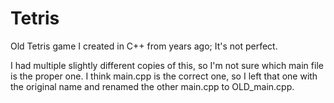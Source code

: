 # Tetris
Old Tetris game I created in C++ from years ago; It's not perfect.

I had multiple slightly different copies of this, so I'm not sure which main file is the proper one. I think main.cpp is the correct one, so I left that one with the original name and renamed the other main.cpp to OLD_main.cpp.
